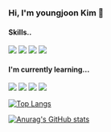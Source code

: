 ### Hi, I'm youngjoon Kim 👋

#### Skills..
<img src="https://img.shields.io/badge/C-A8B9CC?style=flat-square&logo=C&logoColor=white"/> <img src="https://img.shields.io/badge/C++-00599C?style=flat-square&logo=C++&logoColor=white"/> <img src="https://img.shields.io/badge/Java-007396?style=flat-square&logo=Java&logoColor=white"/> <img src="https://img.shields.io/badge/HTML5-E34F26?style=flat-square&logo=HTML5&logoColor=white"/>

#### I'm currently learning...
<img src="https://img.shields.io/badge/Spring-6DB33F?style=flat-square&logo=Spring&logoColor=white"/> <img src="https://img.shields.io/badge/JavaScript-F7DF1E?style=flat-square&logo=JavaScript&logoColor=white"/> <img src="https://img.shields.io/badge/OpenStack-ED1944?style=flat-square&logo=OpenStack&logoColor=white"/> <img src="https://img.shields.io/badge/k8s-326CE5?style=flat-square&logo=Kubernetes&logoColor=white"/>



[![Top Langs](https://github-readme-stats.vercel.app/api/top-langs/?username=Kim-Young-Joon&layout=compact)](https://github.com/Kim-Young-Joon/github-readme-stats)

[![Anurag's GitHub stats](https://github-readme-stats.vercel.app/api?username=Kim-Young-Joon)](https://github.com/Kim-Young-Joon/github-readme-stats)
